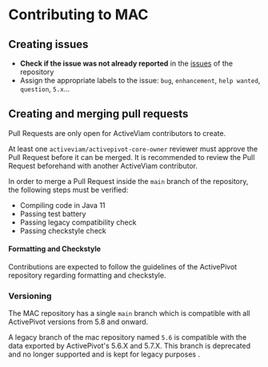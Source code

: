 # Contributing to MAC

## Creating issues

* **Check if the issue was not already reported** in the
 [issues](https://github.com/activeviam/mac/issues) of the repository
* Assign the appropriate labels to the issue: `bug`, `enhancement`, `help wanted`, `question`,
`5.x`...

## Creating and merging pull requests

Pull Requests are only open for ActiveViam contributors to create.

At least one `activeviam/activepivot-core-owner` reviewer must approve the Pull Request before it
can be merged. It is recommended to review the Pull Request beforehand with another ActiveViam
contributor.

In order to merge a Pull Request inside the `main` branch of the repository, the following steps must be verified:
 - Compiling code in Java 11
 - Passing test battery
 - Passing legacy compatibility check
 - Passing checkstyle check

#### Formatting and Checkstyle
 
Contributions are expected to follow the guidelines of the ActivePivot repository regarding formatting and checkstyle.

### Versioning

The MAC repository has a single `main` branch which is compatible with all ActivePivot versions from 5.8 and onward.

A legacy branch of the mac repository named `5.6` is compatible with the data exported by ActivePivot's 5.6.X and 5.7.X.
This branch is deprecated and no longer supported and is kept for legacy purposes .

